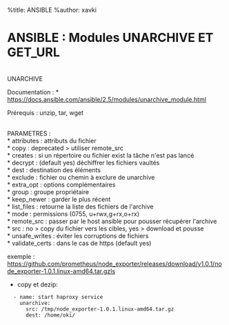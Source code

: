 %title: ANSIBLE
%author: xavki


# ANSIBLE : Modules UNARCHIVE ET GET_URL


<br>
UNARCHIVE

Documentation : 
	* https://docs.ansible.com/ansible/2.5/modules/unarchive_module.html

Prérequis : unzip, tar, wget

<br>
PARAMETRES :

<br>
* attributes : attributs du fichier

<br>
* copy : deprecated > utiliser remote_src

<br>
* creates : si un répertoire ou fichier exist la tâche n'est pas lancé

<br>
* decrypt : (default yes) déchiffrer les fichiers vaultés

<br>
* dest : destination des éléments

<br>
* exclude : fichier ou chemin à exclure de unarchive

<br>
* extra_opt : options complémentaires

<br>
* group : groupe propriétaire

<br>
* keep_newer : garder le plus récent

<br>
* list_files : retourne la liste des fichiers de l'archive

<br>
* mode : permissions (0755, u+rwx,g+rx,o+rx)

<br>
* remote_src : passer par le host ansible pour pousser récupérer l'archive 

<br>
* src : no > copy du fichier vers les cibles, yes > download et pousse

<br>
* unsafe_writes : éviter les corruptions de fichiers

<br>
* validate_certs : dans le cas de https (default yes) 


exemple : https://github.com/prometheus/node_exporter/releases/download/v1.0.1/node_exporter-1.0.1.linux-amd64.tar.gzls


* copy et dezip:

```
  - name: start haproxy service
    unarchive:
      src: /tmp/node_exporter-1.0.1.linux-amd64.tar.gz
      dest: /home/oki/
```


